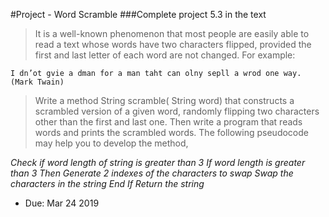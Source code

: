 
#Project - Word Scramble
###Complete project 5.3 in the text

>It is a well-known phenomenon that most people are easily able to read a text whose words have two characters flipped, provided the first and last letter of each word are not changed. For example:


```
I dn’ot gvie a dman for a man taht can olny sepll a wrod one way. (Mark Twain)
```

>Write a method String scramble( String word) that constructs a scrambled version of a given word, randomly flipping two characters other than the first and last one. Then write a program that reads words and prints the scrambled words.  The following pseudocode may help you to develop the method,


 *Check if word length of string is greater than 3
 If word length is greater than 3
 Then
 Generate 2 indexes of the characters to swap
 Swap the characters in the string
 End If
 Return the string*

* Due: Mar 24 2019
